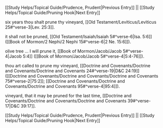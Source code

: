 [[Study Helps/Topical Guide/Prudence, Prudent|Previous Entry]]  ||  [[Study Helps/Topical Guide/Pruning Hook|Next Entry]]

 six years thou shalt prune thy vineyard, [[Old Testament/Leviticus/Leviticus 25#^verse-3|Lev. 25:3]].

 it shall not be pruned, [[Old Testament/Isaiah/Isaiah 5#^verse-6|Isa. 5:6]] ([[Book of Mormon/2 Nephi/2 Nephi 15#^verse-6|2 Ne. 15:6]]).

 olive tree ... I will prune it, [[Book of Mormon/Jacob/Jacob 5#^verse-4|Jacob 5:4]] ([[Book of Mormon/Jacob/Jacob 5#^verse-4|5:4-76]]).

 thou art called to prune my vineyard, [[Doctrine and Covenants/Doctrine and Covenants/Doctrine and Covenants 24#^verse-19|D&C 24:19]] ([[Doctrine and Covenants/Doctrine and Covenants/Doctrine and Covenants 75#^verse-2|75:2]]; [[Doctrine and Covenants/Doctrine and Covenants/Doctrine and Covenants 95#^verse-4|95:4]]).

 vineyard, that it may be pruned for the last time, [[Doctrine and Covenants/Doctrine and Covenants/Doctrine and Covenants 39#^verse-17|D&C 39:17]].

[[Study Helps/Topical Guide/Prudence, Prudent|Previous Entry]]  ||  [[Study Helps/Topical Guide/Pruning Hook|Next Entry]]